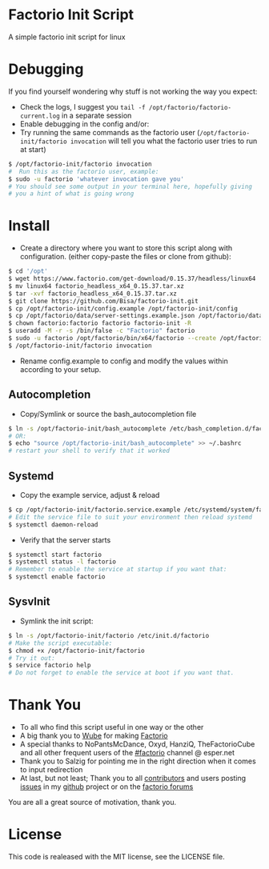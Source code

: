 # Factorio Init Script
A simple factorio init script for linux

# Debugging
 If you find yourself wondering why stuff is not working the way you expect:
 - Check the logs, I suggest you `tail -f /opt/factorio/factorio-current.log` in a separate session
 - Enable debugging in the config and/or:
 - Try running the same commands as the factorio user (`/opt/factorio-init/factorio invocation` will tell you what the factorio user tries to run at start)

 ```bash
 $ /opt/factorio-init/factorio invocation
 #  Run this as the factorio user, example:
 $ sudo -u factorio 'whatever invocation gave you'
 # You should see some output in your terminal here, hopefully giving
 # you a hint of what is going wrong
 ```

# Install
- Create a directory where you want to store this script along with configuration. (either copy-paste the files or clone from github):

 ```bash
 $ cd '/opt'
 $ wget https://www.factorio.com/get-download/0.15.37/headless/linux64
 $ mv linux64 factorio_headless_x64_0.15.37.tar.xz
 $ tar -xvf factorio_headless_x64_0.15.37.tar.xz
 $ git clone https://github.com/Bisa/factorio-init.git
 $ cp /opt/factorio-init/config.example /opt/factorio-init/config
 $ cp /opt/factorio/data/server-settings.example.json /opt/factorio/data/server-settings.json
 $ chown factorio:factorio factorio factorio-init -R
 $ useradd -M -r -s /bin/false -c "Factorio" factorio
 $ sudo -u factorio /opt/factorio/bin/x64/factorio --create /opt/factorio/saves/my_savegame
 $ /opt/factorio-init/factorio invocation
 ```
- Rename config.example to config and modify the values within according to your setup.

## Autocompletion
- Copy/Symlink or source the bash_autocompletion file

 ```bash
 $ ln -s /opt/factorio-init/bash_autocomplete /etc/bash_completion.d/factorio
 # OR:
 $ echo "source /opt/factorio-init/bash_autocomplete" >> ~/.bashrc
 # restart your shell to verify that it worked
 ```

## Systemd
- Copy the example service, adjust & reload

 ```bash
 $ cp /opt/factorio-init/factorio.service.example /etc/systemd/system/factorio.service
 # Edit the service file to suit your environment then reload systemd
 $ systemctl daemon-reload
 ```

- Verify that the server starts

 ```bash
 $ systemctl start factorio
 $ systemctl status -l factorio
 # Remember to enable the service at startup if you want that:
 $ systemctl enable factorio
 ```

## SysvInit
- Symlink the init script:

 ```bash
 $ ln -s /opt/factorio-init/factorio /etc/init.d/factorio
 # Make the script executable:
 $ chmod +x /opt/factorio-init/factorio
 # Try it out:
 $ service factorio help
 # Do not forget to enable the service at boot if you want that.
 ```

# Thank You
- To all who find this script useful in one way or the other
- A big thank you to [Wube](https://www.factorio.com/team) for making [Factorio](https://www.factorio.com/)
- A special thanks to NoPantsMcDance, Oxyd, HanziQ, TheFactorioCube and all other frequent users of the [#factorio](irc://irc.esper.net/#factorio) channel @ esper.net
- Thank you to Salzig for pointing me in the right direction when it comes to input redirection
- At last, but not least; Thank you to all [contributors](https://github.com/Bisa/factorio-init/graphs/contributors) and users posting [issues](https://github.com/Bisa/factorio-init/issues) in my [github](https://github.com/Bisa/factorio-init/) project or on the [factorio forums](https://forums.factorio.com/viewtopic.php?f=133&t=13874)

You are all a great source of motivation, thank you.

# License
This code is realeased with the MIT license, see the LICENSE file.
